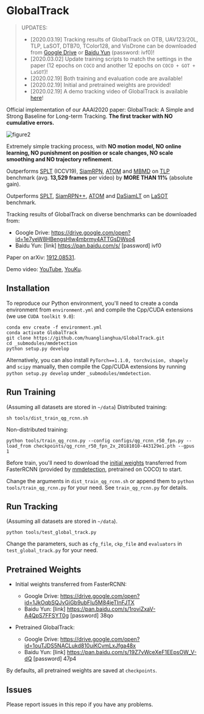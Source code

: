 # GlobalTrack

> UPDATES:<br>
> - [2020.03.19] Tracking results of GlobalTrack on OTB, UAV123/20L, TLP, LaSOT, DTB70, TColor128, and VisDrone can be downloaded from [Google Drive](https://drive.google.com/open?id=1e7yeW8HBengsHlw4mbrmy4ATTGsDWso4) or [Baidu Yun](https://pan.baidu.com/s/) (password: ivf0)!
> - [2020.03.02] Update training scripts to match the settings in the paper (12 epochs on `COCO` and another 12 epochs on `COCO + GOT + LaSOT`)!
> - [2020.02.19] Both training and evaluation code are available!<br>
> - [2020.02.19] Initial and pretrained weights are provided!<br>
> - [2020.02.19] A demo tracking video of GlobalTrack is available [here](https://youtu.be/na0H3u4cLqY)!

Official implementation of our AAAI2020 paper: GlobalTrack: A Simple and Strong Baseline for Long-term Tracking. **The first tracker with NO cumulative errors.**

![figure2](imgs/figure2.jpg)

Extremely simple tracking process, with **NO motion model, NO online learning, NO punishment on position or scale changes, NO scale smoothing and NO trajectory refinement**.

Outperforms [SPLT](https://github.com/iiau-tracker/SPLT) (ICCV19), [SiamRPN](http://openaccess.thecvf.com/content_cvpr_2018/papers/Li_High_Performance_Visual_CVPR_2018_paper.pdf), [ATOM](https://github.com/visionml/pytracking) and [MBMD](https://github.com/xiaobai1217/MBMD) on [TLP](https://amoudgl.github.io/tlp/) benchmark (avg. **13,529 frames** per video) by **MORE THAN 11%** (absolute gain).

Outperforms [SPLT](https://github.com/iiau-tracker/SPLT), [SiamRPN++](https://github.com/STVIR/pysot), [ATOM](https://github.com/visionml/pytracking) and [DaSiamLT](https://github.com/foolwood/DaSiamRPN) on [LaSOT](https://cis.temple.edu/lasot/) benchmark.

Tracking results of GlobalTrack on diverse benchmarks can be downloaded from:
- Google Drive: https://drive.google.com/open?id=1e7yeW8HBengsHlw4mbrmy4ATTGsDWso4
- Baidu Yun: [link] https://pan.baidu.com/s/  [password] ivf0

Paper on arXiv: [1912.08531](https://arxiv.org/abs/1912.08531).

Demo video: [YouTube](https://youtu.be/na0H3u4cLqY), [YouKu](https://v.youku.com/v_show/id_XNDU0OTc5MTg3Ng==.html).

## Installation

To reproduce our Python environment, you'll need to create a conda environment from `environment.yml` and compile the Cpp/CUDA extensions (we use `CUDA toolkit 9.0`):

```shell
conda env create -f environment.yml
conda activate GlobalTrack
git clone https://github.com/huanglianghua/GlobalTrack.git
cd _submodules/mmdetection
python setup.py develop
```

Alternatively, you can also install `PyTorch==1.1.0, torchvision, shapely` and `scipy` manually, then compile the Cpp/CUDA extensions by running `python setup.py develop` under `_submodules/mmdetection`.

## Run Training

(Assuming all datasets are stored in `~/data`) Distributed training:

```shell
sh tools/dist_train_qg_rcnn.sh
```

Non-distributed training:

```
python tools/train_qg_rcnn.py --config configs/qg_rcnn_r50_fpn.py --load_from checkpoints/qg_rcnn_r50_fpn_2x_20181010-443129e1.pth --gpus 1
```

Before train, you'll need to download the [initial weights](https://drive.google.com/open?id=1JkOqbSQJvGiGb9ubFIu5M84jeTInFJTX) transferred from FasterRCNN (provided by [mmdetection](https://github.com/open-mmlab/mmdetection), pretrained on COCO) to start.

Change the arguments in `dist_train_qg_rcnn.sh` or append them to `python tools/train_qg_rcnn.py` for your need. See `train_qg_rcnn.py` for details.

## Run Tracking

(Assuming all datasets are stored in `~/data`).

```shell
python tools/test_global_track.py
```

Change the parameters, such as `cfg_file`, `ckp_file` and `evaluators` in `test_global_track.py` for your need.

## Pretrained Weights

- Initial weights transferred from FasterRCNN:
    - Google Drive: https://drive.google.com/open?id=1JkOqbSQJvGiGb9ubFIu5M84jeTInFJTX
    - Baidu Yun: [link] https://pan.baidu.com/s/1roviZxaV-A4QpS7FFSYT0g  [password] 38qo

- Pretrained GlobalTrack:
    - Google Drive: https://drive.google.com/open?id=1ouTJDS5NACLukd810uiKCvmLxJfga48x
    - Baidu Yun: [link] https://pan.baidu.com/s/19Z7vWceXeF1EEpsOW_V-dQ  [password] 47p4

By defaults, all pretrained weights are saved at `checkpoints`.

## Issues

Please report issues in this repo if you have any problems.
